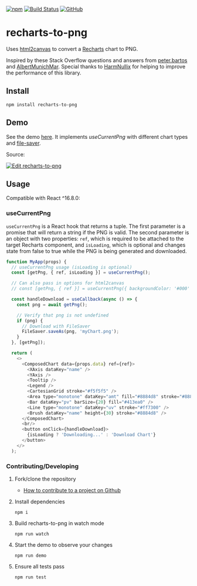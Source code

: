 [![npm](https://img.shields.io/npm/v/recharts-to-png)](https://www.npmjs.com/package/recharts-to-png)
[![Build Status](https://travis-ci.com/brammitch/recharts-to-png.svg?branch=master)](https://app.travis-ci.com/github/brammitch/recharts-to-png)
[![GitHub](https://img.shields.io/github/license/brammitch/recharts-to-png)](LICENSE)

# recharts-to-png

Uses [html2canvas](https://github.com/niklasvh/html2canvas) to convert a [Recharts](https://github.com/recharts/recharts) chart to PNG.

Inspired by these Stack Overflow questions and answers from [peter.bartos](https://stackoverflow.com/questions/45086005/recharts-component-to-png/56223127?noredirect=1#comment100914961_56223127) and [AlbertMunichMar](https://stackoverflow.com/questions/57206626/download-chart-as-png-format-in-react-without-overwriting-the-dom). Special thanks to [HarmNullix](https://github.com/brammitch/recharts-to-png/issues/160#issuecomment-852812993) for helping to improve the performance of this library.

## Install

```
npm install recharts-to-png
```

## Demo

See the demo [here](https://csb-dyy8q.netlify.app/). It implements _useCurrentPng_ with different chart types and [file-saver](https://www.npmjs.com/package/file-saver).

Source:

[![Edit recharts-to-png](https://codesandbox.io/static/img/play-codesandbox.svg)](https://codesandbox.io/s/recharts-to-png-dyy8q?fontsize=14&hidenavigation=1&theme=dark)

## Usage

Compatible with React ^16.8.0:

### useCurrentPng

`useCurrentPng` is a React hook that returns a tuple. The first parameter is a promise that will return a string if the PNG is valid. The second parameter is an object with two properties: `ref`, which is required to be attached to the target Recharts component, and `isLoading`, which is optional and changes state from false to true while the PNG is being generated and downloaded.

```javascript
function MyApp(props) {
  // useCurrentPng usage (isLoading is optional)
  const [getPng, { ref, isLoading }] = useCurrentPng();

  // Can also pass in options for html2canvas
  // const [getPng, { ref }] = useCurrentPng({ backgroundColor: '#000' });

  const handleDownload = useCallback(async () => {
    const png = await getPng();

    // Verify that png is not undefined
    if (png) {
      // Download with FileSaver
      FileSaver.saveAs(png, 'myChart.png');
    }
  }, [getPng]);

  return (
    <>
      <ComposedChart data={props.data} ref={ref}>
        <XAxis dataKey="name" />
        <YAxis />
        <Tooltip />
        <Legend />
        <CartesianGrid stroke="#f5f5f5" />
        <Area type="monotone" dataKey="amt" fill="#8884d8" stroke="#8884d8" />
        <Bar dataKey="pv" barSize={20} fill="#413ea0" />
        <Line type="monotone" dataKey="uv" stroke="#ff7300" />
        <Brush dataKey="name" height={30} stroke="#8884d8" />
      </ComposedChart>
      <br/>
      <button onClick={handleDownload}>
        {isLoading ? 'Downloading...' : 'Download Chart'}
      </button>
    </>
  );

```

### Contributing/Developing

1. Fork/clone the repository
   - [How to contribute to a project on Github](https://gist.github.com/MarcDiethelm/7303312)
1. Install dependencies

   ```
   npm i
   ```

1. Build recharts-to-png in watch mode

   ```
   npm run watch
   ```

1. Start the demo to observe your changes

   ```
   npm run demo
   ```

1. Ensure all tests pass

   ```
   npm run test
   ```
